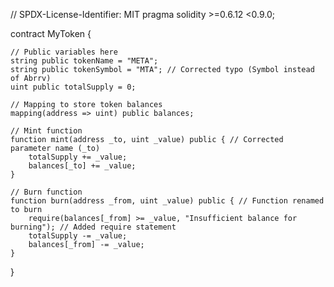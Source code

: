 // SPDX-License-Identifier: MIT
pragma solidity >=0.6.12 <0.9.0;

contract MyToken {

    // Public variables here
    string public tokenName = "META";
    string public tokenSymbol = "MTA"; // Corrected typo (Symbol instead of Abrrv)
    uint public totalSupply = 0;

    // Mapping to store token balances
    mapping(address => uint) public balances;

    // Mint function
    function mint(address _to, uint _value) public { // Corrected parameter name (_to)
        totalSupply += _value;
        balances[_to] += _value;
    }

    // Burn function
    function burn(address _from, uint _value) public { // Function renamed to burn
        require(balances[_from] >= _value, "Insufficient balance for burning"); // Added require statement
        totalSupply -= _value;
        balances[_from] -= _value;
    }
}
